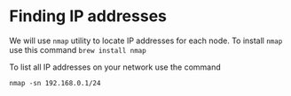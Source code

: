 # Finding IP addresses

We will use `nmap` utility to locate IP addresses for each node. To install `nmap` use this command `brew install nmap`

To list all IP addresses on your network use the command

```text
nmap -sn 192.168.0.1/24
```



